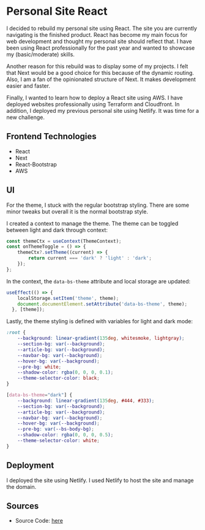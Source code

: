 # Personal Site React
I decided to rebuild my personal site using React. The site you are currently navigating is the finished product.
React has become my main focus for web development and thought my personal site should reflect that. I have been using React
professionally for the past year and wanted to showcase my (basic/moderate) skills.

Another reason for this rebuild was to display some of my projects. I felt that Next would be a good choice for this because of the dynamic routing.
Also, I am a fan of the opinionated structure of Next. It makes development easier and faster.

Finally, I wanted to learn how to deploy a React site using AWS. I have deployed websites professionally using Terraform and Cloudfront. 
In addition, I deployed my previous personal site using Netlify. It was time for a new challenge.


## Frontend Technologies
- React
- Next
- React-Bootstrap
- AWS

## UI
For the theme, I stuck with the regular bootstrap styling. There are some minor tweaks but overall it is the normal bootstrap style.

I created a context to manage the theme. The theme can be toggled between light and dark through context:
```typescript
const themeCtx = useContext(ThemeContext);
const onThemeToggle = () => {
    themeCtx?.setTheme((current) => {
        return current === 'dark' ? 'light' : 'dark';
    });
};
```

In the context, the `data-bs-theme` attribute and local storage are updated:
```typescript
useEffect(() => {
    localStorage.setItem('theme', theme);
    document.documentElement.setAttribute('data-bs-theme', theme);
  }, [theme]);
```

Lastly, the theme styling is defined with variables for light and dark mode:
```css
:root {
    --background: linear-gradient(135deg, whitesmoke, lightgray);
    --section-bg: var(--background);
    --article-bg: var(--background);
    --navbar-bg: var(--background);
    --hover-bg: var(--background);
    --pre-bg: white;
    --shadow-color: rgba(0, 0, 0, 0.1);
    --theme-selector-color: black;
}

[data-bs-theme="dark"] {
    --background: linear-gradient(135deg, #444, #333);
    --section-bg: var(--background);
    --article-bg: var(--background);
    --navbar-bg: var(--background);
    --hover-bg: var(--background);
    --pre-bg: var(--bs-body-bg);
    --shadow-color: rgba(0, 0, 0, 0.5);
    --theme-selector-color: white;
}
```

## Deployment
I deployed the site using Netlify. I used Netlify to host the site and manage the domain.

## Sources
- Source Code: [here](https://github.com/j0zsef/josephfnevin)
